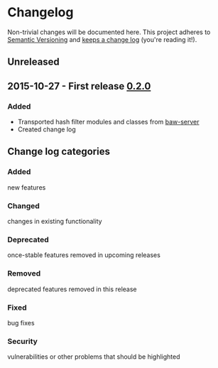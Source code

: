 # Changelog

Non-trivial changes will be documented here. This project adheres to [Semantic Versioning](http://semver.org/) and [keeps a change log](http://keepachangelog.com/) (you're reading it!).

## Unreleased

## 2015-10-27 - First release [0.2.0](https://github.com/cofiem/clearly-query/releases/tag/0.2.0)

### Added

 - Transported hash filter modules and classes from [baw-server](https://github.com/QutBioacoustics/baw-server)
  - Created change log

## Change log categories

### Added
new features

### Changed
changes in existing functionality

### Deprecated
once-stable features removed in upcoming releases

### Removed
deprecated features removed in this release

### Fixed
bug fixes

### Security
vulnerabilities or other problems that should be highlighted
